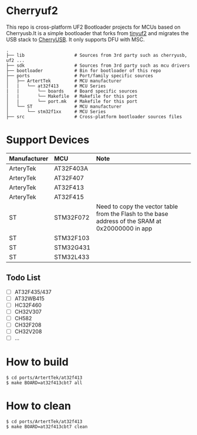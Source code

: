# Cherryuf2
This repo is cross-platform UF2 Bootloader projects for MCUs based on Cherryusb.It is a simple bootloader that forks from [tinyuf2](https://github.com/adafruit/tinyuf2) and migrates the USB stack to [CherryUSB](https://github.com/sakumisu/CherryUSB).
It only supports DFU with MSC.
```
.
├── lib                   # Sources from 3rd party such as cherryusb, uf2 ...
├── sdk                   # Sources from 3rd party such as mcu drivers
├── bootloader            # Bin for bootloader of this repo
├── ports                 # Port/family specific sources
│   ├── ArtertTek         # MCU manufacturer
│   |   └── at32f413      # MCU Series
|   |       └── boards    # Board specific sources
│   |       └── Makefile  # Makefile for this port  
│   |       └── port.mk   # Makefile for this port         
│   └── ST                # MCU manufacturer
│       └── stm32f1xx     # MCU Series
├── src                   # Cross-platform bootloader sources files
```

# Support Devices
| Manufacturer | MCU         | Note         |
| :----------  | :---------- | :----------  |
| ArteryTek    | AT32F403A   |              |
| ArteryTek    | AT32F407    |              |
| ArteryTek    | AT32F413    |              |
| ArteryTek    | AT32F415    |              |
| ST           | STM32F072   | Need to copy the vector table from the Flash to the base address of the SRAM at 0x20000000 in app           |
| ST           | STM32F103   |              |
| ST           | STM32G431   |              |
| ST           | STM32L433   |              |

## Todo List
- [ ] AT32F435/437 
- [ ] AT32WB415
- [ ] HC32F460 
- [ ] CH32V307
- [ ] CH582
- [ ] CH32F208
- [ ] CH32V208
- [ ] ...

# How to build
```
$ cd ports/ArtertTek/at32f413
$ make BOARD=at32f413cbt7 all
```

# How to clean
```
$ cd ports/ArtertTek/at32f413
$ make BOARD=at32f413cbt7 clean
```